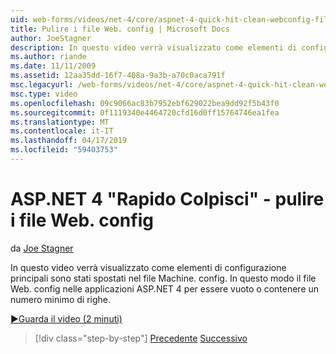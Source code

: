 ```yaml
---
uid: web-forms/videos/net-4/core/aspnet-4-quick-hit-clean-webconfig-files
title: Pulire i file Web. config | Microsoft Docs
author: JoeStagner
description: In questo video verrà visualizzato come elementi di configurazione principali sono stati spostati nel file Machine. config. In questo modo il file Web. config nell'applicazione ASP.NET 4...
ms.author: riande
ms.date: 11/11/2009
ms.assetid: 12aa35dd-16f7-408a-9a3b-a70c0aca791f
msc.legacyurl: /web-forms/videos/net-4/core/aspnet-4-quick-hit-clean-webconfig-files
msc.type: video
ms.openlocfilehash: 09c9066ac83b7952ebf629022bea9dd92f5b43f0
ms.sourcegitcommit: 0f1119340e4464720cfd16d0ff15764746ea1fea
ms.translationtype: MT
ms.contentlocale: it-IT
ms.lasthandoff: 04/17/2019
ms.locfileid: "59403753"
---
```

# <a name="aspnet-4-quick-hit---clean-webconfig-files"></a>ASP.NET 4 "Rapido Colpisci" - pulire i file Web. config

da [Joe Stagner](https://github.com/JoeStagner)

In questo video verrà visualizzato come elementi di configurazione principali sono stati spostati nel file Machine. config. In questo modo il file Web. config nelle applicazioni ASP.NET 4 per essere vuoto o contenere un numero minimo di righe.

[&#9654;Guarda il video (2 minuti)](https://channel9.msdn.com/Blogs/ASP-NET-Site-Videos/aspnet-4-quick-hit-clean-webconfig-files)

> [!div class="step-by-step"]
> [Precedente](aspnet-4-quick-hit-auto-start.md)
> [Successivo](aspnet-4-quick-hit-predictable-client-ids.md)
